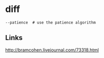 # diff

```
--patience  # use the patience algorithm
```

## Links

<http://bramcohen.livejournal.com/73318.html>


